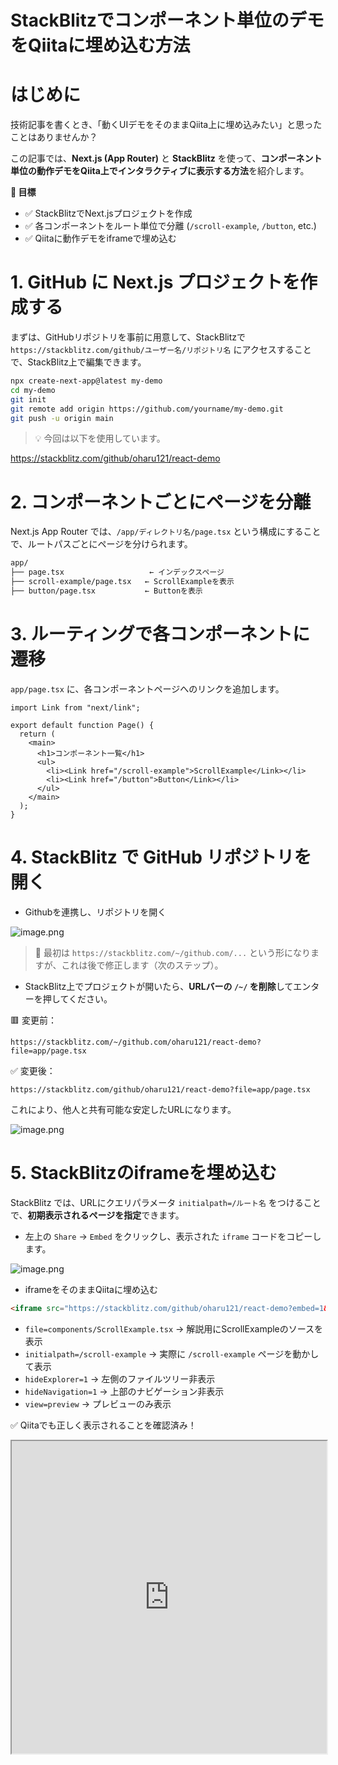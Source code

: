 # StackBlitzでコンポーネント単位のデモをQiitaに埋め込む方法

# はじめに

技術記事を書くとき、「動くUIデモをそのままQiita上に埋め込みたい」と思ったことはありませんか？

この記事では、**Next.js (App Router)** と **StackBlitz** を使って、**コンポーネント単位の動作デモをQiita上でインタラクティブに表示する方法**を紹介します。

**🧱 目標**

* ✅ StackBlitzでNext.jsプロジェクトを作成
* ✅ 各コンポーネントをルート単位で分離 (`/scroll-example`, `/button`, etc.)
* ✅ Qiitaに動作デモをiframeで埋め込む

# 1. GitHub に Next.js プロジェクトを作成する

まずは、GitHubリポジトリを事前に用意して、StackBlitzで `https://stackblitz.com/github/ユーザー名/リポジトリ名` にアクセスすることで、StackBlitz上で編集できます。

```bash
npx create-next-app@latest my-demo
cd my-demo
git init
git remote add origin https://github.com/yourname/my-demo.git
git push -u origin main
```

> 💡 今回は以下を使用しています。

https://stackblitz.com/github/oharu121/react-demo

# 2. コンポーネントごとにページを分離

Next.js App Router では、`/app/ディレクトリ名/page.tsx` という構成にすることで、ルートパスごとにページを分けられます。

```bash
app/
├── page.tsx                   ← インデックスページ
├── scroll-example/page.tsx   ← ScrollExampleを表示
├── button/page.tsx           ← Buttonを表示
```

# 3. ルーティングで各コンポーネントに遷移

`app/page.tsx` に、各コンポーネントページへのリンクを追加します。

```tsx:app/page.tsx
import Link from "next/link";

export default function Page() {
  return (
    <main>
      <h1>コンポーネント一覧</h1>
      <ul>
        <li><Link href="/scroll-example">ScrollExample</Link></li>
        <li><Link href="/button">Button</Link></li>
      </ul>
    </main>
  );
}
```

# 4. StackBlitz で GitHub リポジトリを開く

* Githubを連携し、リポジトリを開く

![image.png](https://qiita-image-store.s3.ap-northeast-1.amazonaws.com/0/3760374/b128f503-875f-4466-a388-5bf2d67c2f6b.png)

> 🚨 最初は `https://stackblitz.com/~/github.com/...` という形になりますが、これは後で修正します（次のステップ）。

* StackBlitz上でプロジェクトが開いたら、**URLバーの `/~/` を削除**してエンターを押してください。

🟥 変更前：

```
https://stackblitz.com/~/github.com/oharu121/react-demo?file=app/page.tsx
```

✅ 変更後：

```
https://stackblitz.com/github/oharu121/react-demo?file=app/page.tsx
```

これにより、他人と共有可能な安定したURLになります。

![image.png](https://qiita-image-store.s3.ap-northeast-1.amazonaws.com/0/3760374/0f006847-e026-46bb-b011-da8e124570e8.png)


# 5. StackBlitzのiframeを埋め込む

StackBlitz では、URLにクエリパラメータ `initialpath=/ルート名` をつけることで、**初期表示されるページを指定**できます。

* 左上の `Share` → `Embed` をクリックし、表示された `iframe` コードをコピーします。

![image.png](https://qiita-image-store.s3.ap-northeast-1.amazonaws.com/0/3760374/e08a8bdb-906f-4c5c-a62b-d348bbe7ed6d.png)

* iframeをそのままQiitaに埋め込む

```md
<iframe src="https://stackblitz.com/github/oharu121/react-demo?embed=1&file=components%2FScrollExample.tsx&hideExplorer=1&hideNavigation=1&initialpath=/scroll-example&view=preview" width="100%" height="500px" />
```
* `file=components/ScrollExample.tsx` → 解説用にScrollExampleのソースを表示
* `initialpath=/scroll-example` → 実際に `/scroll-example` ページを動かして表示
* `hideExplorer=1` → 左側のファイルツリー非表示
* `hideNavigation=1` → 上部のナビゲーション非表示
* `view=preview` → プレビューのみ表示


✅ Qiitaでも正しく表示されることを確認済み！

<iframe src="https://stackblitz.com/github/oharu121/react-demo?embed=1&file=components%2FScrollExample.tsx&hideExplorer=1&hideNavigation=1&initialpath=/scroll-example&view=preview" width="100%" height="500px" />

# まとめ

* StackBlitzとNext.jsの相性は非常によく、GitHubベースでメンテも容易
* `initialpath`を使えば、任意のページを直接プレビュー可能
* Qiitaでも**iframeを使ったインタラクティブなデモ**が実現できる！

**🎯 最終的にできたもの**

* 各コンポーネントを `/component-name` に分離し、
* StackBlitz経由で個別にデモ表示ができる構成に！
* Qiitaに実際に埋め込んで動作確認済み。
